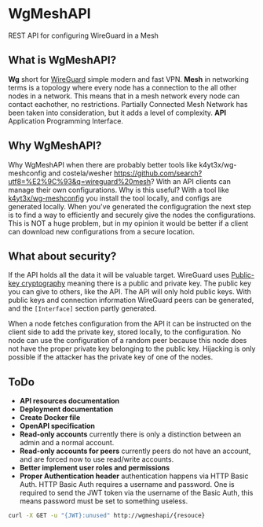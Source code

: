# WgMeshAPI
REST API for configuring WireGuard in a Mesh

## What is WgMeshAPI?
**Wg** short for [WireGuard](https://www.wireguard.com/) simple modern and fast VPN. **Mesh** in networking terms is a topology where every node has a connection to the all other nodes in a network. This means that in a mesh network every node can contact eachother, no restrictions. Partially Connected Mesh Network has been taken into consideration, but it adds a level of complexity. **API** Application Programming Interface.

## Why WgMeshAPI?
Why WgMeshAPI when there are probably better tools like k4yt3x/wg-meshconfig and costela/wesher https://github.com/search?utf8=%E2%9C%93&q=wireguard%20mesh? With an API clients can manage their own configurations. Why is this useful? With a tool like [k4yt3x/wg-meshconfig](https://github.com/k4yt3x/wg-meshconf) you install the tool locally, and configs are generated locally. When you've generated the configugration the next step is to find a way to efficiently and securely give the nodes the configurations. This is NOT a huge problem, but in my opinion it would be better if a client can download new configurations from a secure location.

## What about security?
If the API holds all the data it will be valuable target. WireGuard uses [Public-key cryptography](https://en.wikipedia.org/wiki/Public-key_cryptography) meaning there is a public and private key. The public key you can give to others, like the API. The API will only hold public keys. With public keys and connection information WireGuard peers can be generated, and the `[Interface]` section partly generated.

When a node fetches configuration from the API it can be instructed on the client side to add the private key, stored locally, to the configuration. No node can use the configuration of a random peer because this node does not have the proper private key belonging to the public key. Hijacking is only possible if the attacker has the private key of one of the nodes.

## ToDo
- **API resources documentation**
- **Deployment documentation**
- **Create Docker file**
- **OpenAPI specification**
- **Read-only accounts** currently there is only a distinction between an admin and a normal account.
- **Read-only accounts for peers** currently peers do not have an account, and are forced now to use read/write accounts.
- **Better implement user roles and permissions**
- **Proper Authentication header** authentication happens via HTTP Basic Auth. HTTP Basic Auth requires a username and password. One is required to send the JWT token via the username of the Basic Auth, this means password must be set to something useless.

```sh
curl -X GET -u "{JWT}:unused" http://wgmeshapi/{resouce}
```
